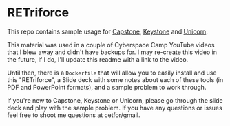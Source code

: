 # RETriforce

This repo contains sample usage for [Capstone](http://www.capstone-engine.org), [Keystone](http://www.keystone-engine.org) and [Unicorn](http://www.unicorn-engine.org).

This material was used in a couple of Cyberspace Camp YouTube videos that I blew away and didn't have backups for. I may re-create this video in the future, if I do, I'll update this readme with a link to the video.

Until then, there is a `Dockerfile` that will allow you to easily install and use this "RETriforce", a Slide deck with some notes about each of these tools (in PDF and PowerPoint formats), and a sample problem to work through.

If you're new to Capstone, Keystone or Unicorn, please go through the slide deck and play with the sample problem.  If you have any questions or issues feel free to shoot me questions at cetfor/gmail.
